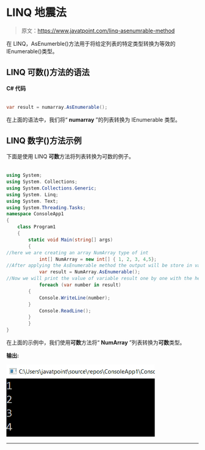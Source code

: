 # LINQ 地震法

> 原文：<https://www.javatpoint.com/linq-asenumrable-method>

在 LINQ，AsEnumerble()方法用于将给定列表的特定类型转换为等效的 IEnumerable()类型。

## LINQ 可数()方法的语法

**C# 代码**

```cs

var result = numarray.AsEnumerable();

```

在上面的语法中，我们将“ **numarray** ”的列表转换为 IEnumerable 类型。

## LINQ 数字()方法示例

下面是使用 LINQ **可数**方法将列表转换为可数的例子。

```cs

using System;
using System. Collections;
using System.Collections.Generic;
using System. Linq;
using System. Text;
using System.Threading.Tasks;
namespace ConsoleApp1
{
    class Program1
    {
        static void Main(string[] args)
        {
//here we are creating an array NumArray type of int
            int[] NumArray = new int[] { 1, 2, 3, 4,5};
//After applying the AsEnumerable method the output will be store in variable result
            var result = NumArray.AsEnumerable();
//Now we will print the value of variable result one by one with the help of foreach loop
            foreach (var number in result)
        {
            Console.WriteLine(number);
        }
            Console.ReadLine();
        }
        }
}

```

在上面的示例中，我们使用**可数**方法将“ **NumArray** ”列表转换为**可数**类型。

**输出:**

![LINQ AsEnumrable() Method](img/563f0f028c944e89b3851aed00cfe1ce.png)

* * *